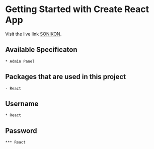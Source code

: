 # Getting Started with Create React App

Visit the live link [SONIKON](https://github.com/johirhaquedipok).

## Available Specificaton

    * Admin Panel

## Packages that are used in this project

    - React

## Username

    * React

## Password

    *** React
